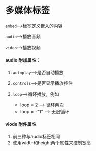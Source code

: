# 多媒体标签

`embed`-->标签定义嵌入的内容

`audio`-->播放音频

`video`-->播放视频



#### audio 附加属性：

1. `autoplay`-->是否自动播放

2. `controls`-->是否显示播放控件

3. `loop`-->循环播放，例如

   - loop = 2 --> 循环两次
   - loop = -"1" --> 无限循环

#### viode 附件属性

1. 前三种与audio标签相同
2. 使用width和height两个属性来控制宽高

​    